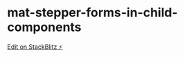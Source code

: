 # mat-stepper-forms-in-child-components

[Edit on StackBlitz ⚡️](https://stackblitz.com/edit/mat-stepper-forms-in-child-components)